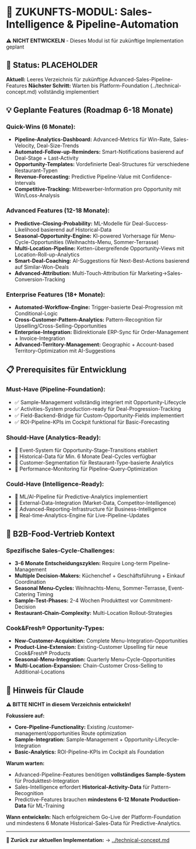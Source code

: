# 🔮 ZUKUNFTS-MODUL: Sales-Intelligence & Pipeline-Automation

⚠️ **NICHT ENTWICKELN** - Dieses Modul ist für zukünftige Implementation geplant

## 🚧 Status: PLACEHOLDER

**Aktuell:** Leeres Verzeichnis für zukünftige Advanced-Sales-Pipeline-Features
**Nächster Schritt:** Warten bis Platform-Foundation (../technical-concept.md) vollständig implementiert

## 💡 Geplante Features (Roadmap 6-18 Monate)

### **Quick-Wins (6 Monate):**
- **Pipeline-Analytics-Dashboard:** Advanced-Metrics für Win-Rate, Sales-Velocity, Deal-Size-Trends
- **Automated-Follow-up-Reminders:** Smart-Notifications basierend auf Deal-Stage + Last-Activity
- **Opportunity-Templates:** Vordefinierte Deal-Structures für verschiedene Restaurant-Typen
- **Revenue-Forecasting:** Predictive Pipeline-Value mit Confidence-Intervals
- **Competitive-Tracking:** Mitbewerber-Information pro Opportunity mit Win/Loss-Analysis

### **Advanced Features (12-18 Monate):**
- **Predictive-Closing-Probability:** ML-Modelle für Deal-Success-Likelihood basierend auf Historical-Data
- **Seasonal-Opportunity-Engine:** KI-powered Vorhersage für Menu-Cycle-Opportunities (Weihnachts-Menu, Sommer-Terrasse)
- **Multi-Location-Pipeline:** Ketten-übergreifende Opportunity-Views mit Location-Roll-up-Analytics
- **Smart-Deal-Coaching:** AI-Suggestions für Next-Best-Actions basierend auf Similar-Won-Deals
- **Advanced-Attribution:** Multi-Touch-Attribution für Marketing→Sales-Conversion-Tracking

### **Enterprise Features (18+ Monate):**
- **Automated-Workflow-Engine:** Trigger-basierte Deal-Progression mit Conditional-Logic
- **Cross-Customer-Pattern-Analytics:** Pattern-Recognition für Upselling/Cross-Selling-Opportunities
- **Enterprise-Integration:** Bidirektionale ERP-Sync für Order-Management + Invoice-Integration
- **Advanced-Territory-Management:** Geographic + Account-based Territory-Optimization mit AI-Suggestions

## 📋 Prerequisites für Entwicklung

### **Must-Have (Pipeline-Foundation):**
- ✅ Sample-Management vollständig integriert mit Opportunity-Lifecycle
- ✅ Activities-System production-ready für Deal-Progression-Tracking
- ✅ Field-Backend-Bridge für Custom-Opportunity-Fields implementiert
- ✅ ROI-Pipeline-KPIs im Cockpit funktional für Basic-Forecasting

### **Should-Have (Analytics-Ready):**
- 🔄 Event-System für Opportunity-Stage-Transitions etabliert
- 🔄 Historical-Data für Min. 6 Monate Deal-Cycles verfügbar
- 🔄 Customer-Segmentation für Restaurant-Type-basierte Analytics
- 🔄 Performance-Monitoring für Pipeline-Query-Optimization

### **Could-Have (Intelligence-Ready):**
- 🔮 ML/AI-Pipeline für Predictive-Analytics implementiert
- 🔮 External-Data-Integration (Market-Data, Competitor-Intelligence)
- 🔮 Advanced-Reporting-Infrastructure für Business-Intelligence
- 🔮 Real-time-Analytics-Engine für Live-Pipeline-Updates

## 🎯 B2B-Food-Vertrieb Kontext

### **Spezifische Sales-Cycle-Challenges:**
- **3-6 Monate Entscheidungszyklen:** Require Long-term Pipeline-Management
- **Multiple Decision-Makers:** Küchenchef + Geschäftsführung + Einkauf Coordination
- **Seasonal Menu-Cycles:** Weihnachts-Menu, Sommer-Terrasse, Event-Catering Timing
- **Sample-Test-Phases:** 2-4 Wochen Produkttest vor Commitment-Decision
- **Restaurant-Chain-Complexity:** Multi-Location Rollout-Strategies

### **Cook&Fresh® Opportunity-Types:**
- **New-Customer-Acquisition:** Complete Menu-Integration-Opportunities
- **Product-Line-Extension:** Existing-Customer Upselling für neue Cook&Fresh® Products
- **Seasonal-Menu-Integration:** Quarterly Menu-Cycle-Opportunities
- **Multi-Location-Expansion:** Chain-Customer Cross-Selling to Additional-Locations

## 🤖 Hinweis für Claude

**⚠️ BITTE NICHT in diesem Verzeichnis entwickeln!**

**Fokussiere auf:**
- **Core-Pipeline-Functionality:** Existing /customer-management/opportunities Route optimization
- **Sample-Integration:** Sample-Management + Opportunity-Lifecycle-Integration
- **Basic-Analytics:** ROI-Pipeline-KPIs im Cockpit als Foundation

**Warum warten:**
- Advanced-Pipeline-Features benötigen **vollständiges Sample-System** für Produkttest-Integration
- Sales-Intelligence erfordert **Historical-Activity-Data** für Pattern-Recognition
- Predictive-Features brauchen **mindestens 6-12 Monate Production-Data** für ML-Training

**Wann entwickeln:**
Nach erfolgreichem Go-Live der Platform-Foundation und mindestens 6 Monate Historical-Sales-Data für Predictive-Analytics.

---

**🔗 Zurück zur aktuellen Implementation:** → [../technical-concept.md](../technical-concept.md)